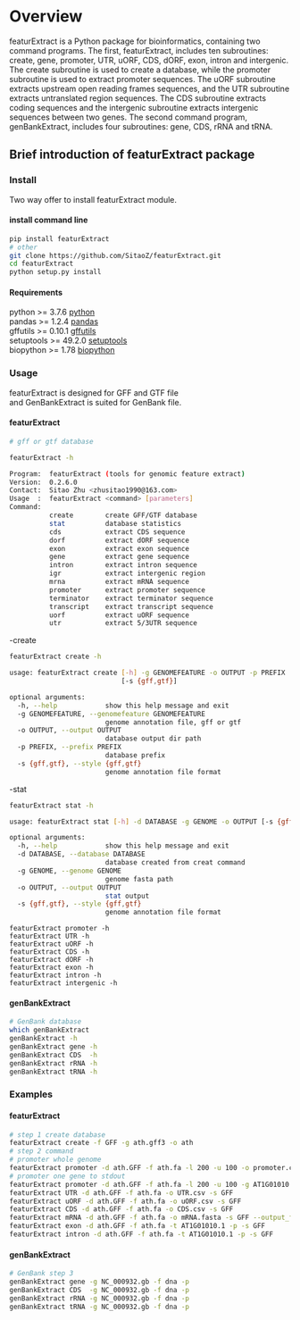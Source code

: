 # Overview

featurExtract is a Python package for bioinformatics, containing two command programs. The first, featurExtract, includes ten subroutines: create, gene, promoter, UTR, uORF, CDS, dORF, exon, intron and intergenic. The create subroutine is used to create a database, while the promoter subroutine is used to extract promoter sequences. The uORF subroutine extracts upstream open reading frames sequences, and the UTR subroutine extracts untranslated region sequences. The CDS subroutine extracts coding sequences and the intergenic subroutine extracts intergenic sequences between two genes. The second command program, genBankExtract, includes four subroutines: gene, CDS, rRNA and tRNA.


## Brief introduction of featurExtract package

### Install
Two way offer to install featurExtract module.

#### install command line

```bash
pip install featurExtract
# other
git clone https://github.com/SitaoZ/featurExtract.git
cd featurExtract
python setup.py install
```

#### Requirements

python >= 3.7.6 [python](https://www.python.org/)  
pandas >= 1.2.4 [pandas](https://pandas.pydata.org/docs/)  
gffutils >= 0.10.1 [gffutils](https://pythonhosted.org/gffutils/)  
setuptools >= 49.2.0 [setuptools](https://pypi.org/project/setuptools/)  
biopython >= 1.78 [biopython](https://biopython.org/wiki/Documentation/)  

### Usage
featurExtract is designed for GFF and GTF file  
and GenBankExtract is suited for GenBank file. 

#### featurExtract

```bash
# gff or gtf database

featurExtract -h

Program:  featurExtract (tools for genomic feature extract)
Version:  0.2.6.0
Contact:  Sitao Zhu <zhusitao1990@163.com>
Usage  :  featurExtract <command> [parameters] 
Command: 
          create        create GFF/GTF database
          stat          database statistics
          cds           extract CDS sequence
          dorf          extract dORF sequence
          exon          extract exon sequence
          gene          extract gene sequence
          intron        extract intron sequence
          igr           extract intergenic region
          mrna          extract mRNA sequence
          promoter      extract promoter sequence
          terminator    extract terminator sequence
          transcript    extract transcript sequence
          uorf          extract uORF sequence
          utr           extract 5/3UTR sequence
```

-create

```bash
featurExtract create -h

usage: featurExtract create [-h] -g GENOMEFEATURE -o OUTPUT -p PREFIX
                            [-s {gff,gtf}]

optional arguments:
  -h, --help            show this help message and exit
  -g GENOMEFEATURE, --genomefeature GENOMEFEATURE
                        genome annotation file, gff or gtf
  -o OUTPUT, --output OUTPUT
                        database output dir path
  -p PREFIX, --prefix PREFIX
                        database prefix
  -s {gff,gtf}, --style {gff,gtf}
                        genome annotation file format
```

-stat
```bash
featurExtract stat -h

usage: featurExtract stat [-h] -d DATABASE -g GENOME -o OUTPUT [-s {gff,gtf}]

optional arguments:
  -h, --help            show this help message and exit
  -d DATABASE, --database DATABASE
                        database created from creat command
  -g GENOME, --genome GENOME
                        genome fasta path
  -o OUTPUT, --output OUTPUT
                        stat output
  -s {gff,gtf}, --style {gff,gtf}
                        genome annotation file format
```


```
featurExtract promoter -h 
featurExtract UTR -h 
featurExtract uORF -h 
featurExtract CDS -h 
featurExtract dORF -h
featurExtract exon -h
featurExtract intron -h
featurExtract intergenic -h
```

#### genBankExtract

```bash 
# GenBank database
which genBankExtract
genBankExtract -h
genBankExtract gene -h
genBankExtract CDS  -h
genBankExtract rRNA -h
genBankExtract tRNA -h
```
### Examples

#### featurExtract

```bash
# step 1 create database
featurExtract create -f GFF -g ath.gff3 -o ath
# step 2 command
# promoter whole genome
featurExtract promoter -d ath.GFF -f ath.fa -l 200 -u 100 -o promoter.csv --output_format fasta
# promoter one gene to stdout 
featurExtract promoter -d ath.GFF -f ath.fa -l 200 -u 100 -g AT1G01010 -p --output_format fasta
featurExtract UTR -d ath.GFF -f ath.fa -o UTR.csv -s GFF
featurExtract uORF -d ath.GFF -f ath.fa -o uORF.csv -s GFF
featurExtract CDS -d ath.GFF -f ath.fa -o CDS.csv -s GFF
featurExtract mRNA -d ath.GFF -f ath.fa -o mRNA.fasta -s GFF --output_format fasta
featurExtract exon -d ath.GFF -f ath.fa -t AT1G01010.1 -p -s GFF
featurExtract intron -d ath.GFF -f ath.fa -t AT1G01010.1 -p -s GFF
```
    
#### genBankExtract

```bash 
# GenBank step 3
genBankExtract gene -g NC_000932.gb -f dna -p  
genBankExtract CDS  -g NC_000932.gb -f dna -p 
genBankExtract rRNA -g NC_000932.gb -f dna -p
genBankExtract tRNA -g NC_000932.gb -f dna -p
```
    
